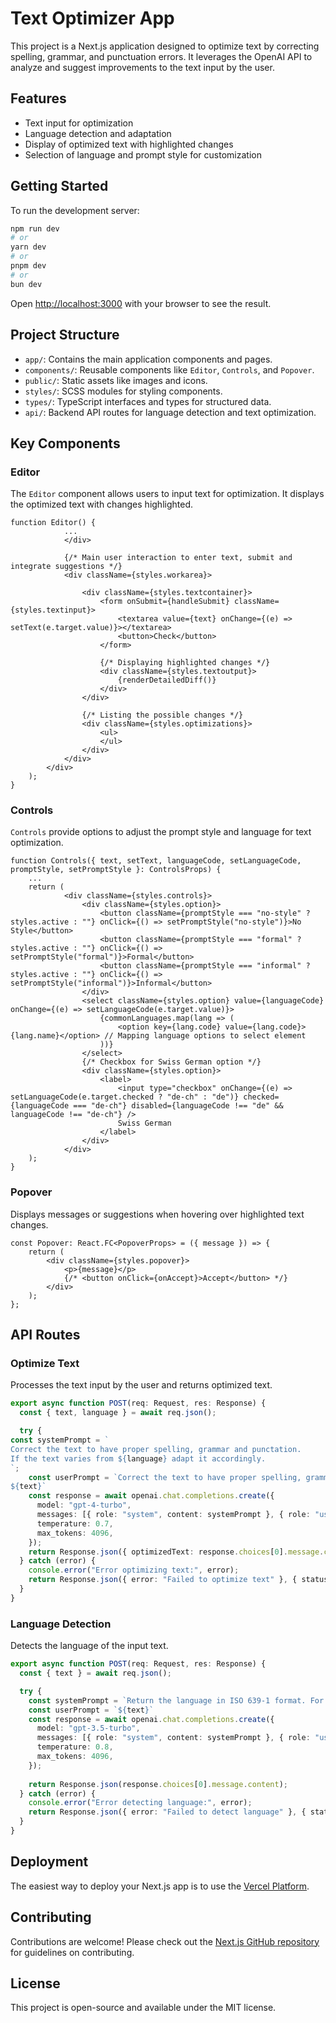 # Text Optimizer App

This project is a Next.js application designed to optimize text by correcting spelling, grammar, and punctuation errors. It leverages the OpenAI API to analyze and suggest improvements to the text input by the user.

## Features

- Text input for optimization
- Language detection and adaptation
- Display of optimized text with highlighted changes
- Selection of language and prompt style for customization

## Getting Started

To run the development server:

```bash
npm run dev
# or
yarn dev
# or
pnpm dev
# or
bun dev
```

Open [http://localhost:3000](http://localhost:3000) with your browser to see the result.

## Project Structure

- `app/`: Contains the main application components and pages.
- `components/`: Reusable components like `Editor`, `Controls`, and `Popover`.
- `public/`: Static assets like images and icons.
- `styles/`: SCSS modules for styling components.
- `types/`: TypeScript interfaces and types for structured data.
- `api/`: Backend API routes for language detection and text optimization.

## Key Components

### Editor

The `Editor` component allows users to input text for optimization. It displays the optimized text with changes highlighted.


```157:184:components/Editor.tsx
function Editor() {
            ...
            </div>

            {/* Main user interaction to enter text, submit and integrate suggestions */}
            <div className={styles.workarea}>

                <div className={styles.textcontainer}>
                    <form onSubmit={handleSubmit} className={styles.textinput}>
                        <textarea value={text} onChange={(e) => setText(e.target.value)}></textarea>
                        <button>Check</button>
                    </form>
                    
                    {/* Displaying highlighted changes */}
                    <div className={styles.textoutput}>
                        {renderDetailedDiff()}
                    </div>
                </div>

                {/* Listing the possible changes */}
                <div className={styles.optimizations}>
                    <ul>
                    </ul>
                </div>
            </div>
        </div>
    );
}
```


### Controls

`Controls` provide options to adjust the prompt style and language for text optimization.


```44:67:components/Controls.tsx
function Controls({ text, setText, languageCode, setLanguageCode, promptStyle, setPromptStyle }: ControlsProps) {
    ...
    return (
            <div className={styles.controls}>
                <div className={styles.option}>
                    <button className={promptStyle === "no-style" ? styles.active : ""} onClick={() => setPromptStyle("no-style")}>No Style</button>
                    <button className={promptStyle === "formal" ? styles.active : ""} onClick={() => setPromptStyle("formal")}>Formal</button>
                    <button className={promptStyle === "informal" ? styles.active : ""} onClick={() => setPromptStyle("informal")}>Informal</button>
                </div>
                <select className={styles.option} value={languageCode} onChange={(e) => setLanguageCode(e.target.value)}>
                    {commonLanguages.map(lang => (
                        <option key={lang.code} value={lang.code}>{lang.name}</option> // Mapping language options to select element
                    ))}
                </select>
                {/* Checkbox for Swiss German option */}
                <div className={styles.option}>
                    <label>
                        <input type="checkbox" onChange={(e) => setLanguageCode(e.target.checked ? "de-ch" : "de")} checked={languageCode === "de-ch"} disabled={languageCode !== "de" && languageCode !== "de-ch"} />
                        Swiss German
                    </label>
                </div>
            </div>
    );
}
```


### Popover

Displays messages or suggestions when hovering over highlighted text changes.


```9:16:components/Popover.tsx
const Popover: React.FC<PopoverProps> = ({ message }) => {
    return (
        <div className={styles.popover}>
            <p>{message}</p>
            {/* <button onClick={onAccept}>Accept</button> */}
        </div>
    );
};
```


## API Routes

### Optimize Text

Processes the text input by the user and returns optimized text.


```7:28:app/api/optimize/route.ts
export async function POST(req: Request, res: Response) {
  const { text, language } = await req.json();

  try {
const systemPrompt = `
Correct the text to have proper spelling, grammar and punctation.
If the text varies from ${language} adapt it accordingly.
`;
    const userPrompt = `Correct the text to have proper spelling, grammar and punctation:
${text}`
    const response = await openai.chat.completions.create({
      model: "gpt-4-turbo",
      messages: [{ role: "system", content: systemPrompt }, { role: "user", content: userPrompt }],
      temperature: 0.7,
      max_tokens: 4096,
    });
    return Response.json({ optimizedText: response.choices[0].message.content });
  } catch (error) {
    console.error("Error optimizing text:", error);
    return Response.json({ error: "Failed to optimize text" }, { status: 500 });
  }
}
```


### Language Detection

Detects the language of the input text.


```7:25:app/api/language/route.ts
export async function POST(req: Request, res: Response) {
  const { text } = await req.json();

  try {
    const systemPrompt = `Return the language in ISO 639-1 format. For example, if the language is English, return "en".`;
    const userPrompt = `${text}`
    const response = await openai.chat.completions.create({
      model: "gpt-3.5-turbo",
      messages: [{ role: "system", content: systemPrompt }, { role: "user", content: userPrompt }],
      temperature: 0.8,
      max_tokens: 4096,
    });
    
    return Response.json(response.choices[0].message.content);
  } catch (error) {
    console.error("Error detecting language:", error);
    return Response.json({ error: "Failed to detect language" }, { status: 500 });
  }
}
```


## Deployment

The easiest way to deploy your Next.js app is to use the [Vercel Platform](https://vercel.com/new?utm_medium=default-template&filter=next.js&utm_source=create-next-app&utm_campaign=create-next-app-readme).

## Contributing

Contributions are welcome! Please check out the [Next.js GitHub repository](https://github.com/vercel/next.js/) for guidelines on contributing.

## License

This project is open-source and available under the MIT license.
